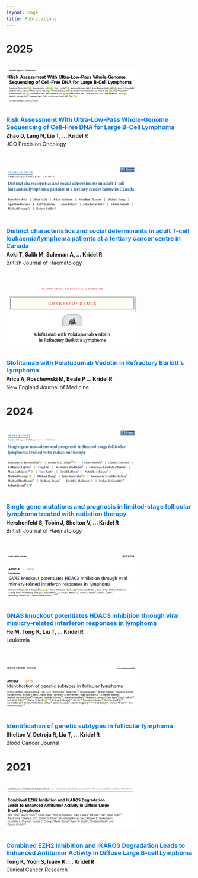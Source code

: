 ```yaml
---
layout: page
title: Publications
---
```


# 2025

<div style="display: flex; flex-wrap: wrap; align-items: flex-start; gap: 20px; margin-bottom: 40px;">

  <img src="/img/publications/zhao_JCO_PO.png" alt=""
       style="width: 100%; max-width: 350px; height: auto; flex-shrink: 0;" />

  <div style="flex: 1; min-width: 300px;">
    <h3 style="margin: 0;">
      <a href="https://ascopubs.org/doi/10.1200/PO-25-00200" style="color: #007bff; text-decoration: none;">Risk Assessment With Ultra-Low-Pass Whole-Genome Sequencing of Cell-Free DNA for Large B-Cell Lymphoma</a>
    </h3>
    <p style="margin: 5px 0;"><strong>Zhao D, Lang N, Liu T, ... Kridel R</strong></p>
    <p style="margin: 0;">JCO Precision Oncology</p>
  </div>

</div>

<div style="display: flex; flex-wrap: wrap; align-items: flex-start; gap: 20px; margin-bottom: 40px;">

  <img src="/img/publications/aoki_bjh.png" alt=""
       style="width: 100%; max-width: 350px; height: auto; flex-shrink: 0;" />

  <div style="flex: 1; min-width: 300px;">
    <h3 style="margin: 0;">
      <a href="https://onlinelibrary.wiley.com/doi/10.1111/bjh.20132" style="color: #007bff; text-decoration: none;">Distinct characteristics and social determinants in adult T-cell leukaemia/lymphoma patients at a tertiary cancer centre in Canada</a>
    </h3>
    <p style="margin: 5px 0;"><strong>Aoki T, Salib M, Suleman A, ... Kridel R</strong></p>
    <p style="margin: 0;">British Journal of Haematology</p>
  </div>

</div>


<div style="display: flex; flex-wrap: wrap; align-items: flex-start; gap: 20px; margin-bottom: 40px;">

  <img src="/img/publications/prica_nejm.png" alt=""
       style="width: 100%; max-width: 350px; height: auto; flex-shrink: 0;" />

  <div style="flex: 1; min-width: 300px;">
    <h3 style="margin: 0;">
      <a href="https://www.nejm.org/doi/abs/10.1056/NEJMc2501018" style="color: #007bff; text-decoration: none;">Glofitamab with Polatuzumab Vedotin in Refractory Burkitt’s Lymphoma</a>
    </h3>
    <p style="margin: 5px 0;"><strong>Prica A, Roschewski M, Beale P ... Kridel R</strong></p>
    <p style="margin: 0;">New England Journal of Medicine</p>
  </div>

</div>

# 2024

<div style="display: flex; flex-wrap: wrap; align-items: flex-start; gap: 20px; margin-bottom: 40px;">

  <img src="/img/publications/hershenfeld_BJH.png" alt=""
       style="width: 100%; max-width: 350px; height: auto; flex-shrink: 0;" />

  <div style="flex: 1; min-width: 300px;">
    <h3 style="margin: 0;">
      <a href="https://onlinelibrary.wiley.com/doi/10.1111/bjh.19698" style="color: #007bff; text-decoration: none;">Single gene mutations and prognosis in limited-stage follicular lymphoma treated with radiation therapy</a>
    </h3>
    <p style="margin: 5px 0;"><strong>Hershenfeld S, Tobin J, Shelton V, ... Kridel R</strong></p>
    <p style="margin: 0;">British Journal of Haematology</p>
  </div>

</div>

<div style="display: flex; flex-wrap: wrap; align-items: flex-start; gap: 20px; margin-bottom: 40px;">

  <img src="/img/publications/he_leukemia.png" alt=""
       style="width: 100%; max-width: 350px; height: auto; flex-shrink: 0;" />

  <div style="flex: 1; min-width: 300px;">
    <h3 style="margin: 0;">
      <a href="https://www.nature.com/articles/s41375-024-02325-4" style="color: #007bff; text-decoration: none;">GNAS knockout potentiates HDAC3 inhibition through viral mimicry-related interferon responses in lymphoma</a>
    </h3>
    <p style="margin: 5px 0;"><strong>He M, Tong K, Liu T, ... Kridel R</strong></p>
    <p style="margin: 0;">Leukemia</p>
  </div>

</div>

<div style="display: flex; flex-wrap: wrap; align-items: flex-start; gap: 20px; margin-bottom: 40px;">

  <img src="/img/publications/shelton_blood_cancer_journal.png" alt=""
       style="width: 100%; max-width: 350px; height: auto; flex-shrink: 0;" />

  <div style="flex: 1; min-width: 300px;">
    <h3 style="margin: 0;">
      <a href="https://www.nature.com/articles/s41408-024-01111-w" style="color: #007bff; text-decoration: none;">Identification of genetic subtypes in follicular lymphoma</a>
    </h3>
    <p style="margin: 5px 0;"><strong>Shelton V, Detroja R, Liu T, … Kridel R</strong></p>
    <p style="margin: 0;">Blood Cancer Journal</p>
  </div>

</div>

# 2021

<div style="display: flex; flex-wrap: wrap; align-items: flex-start; gap: 20px; margin-bottom: 40px;">

  <img src="/img/publications/tong_clinical_cancer_research.png" alt=""
       style="width: 100%; max-width: 350px; height: auto; flex-shrink: 0;" />

  <div style="flex: 1; min-width: 300px;">
    <h3 style="margin: 0;">
      <a href="https://aacrjournals.org/clincancerres/article-abstract/27/19/5401/671692/Combined-EZH2-Inhibition-and-IKAROS-Degradation" style="color: #007bff; text-decoration: none;">Combined EZH2 Inhibition and IKAROS Degradation Leads to Enhanced Antitumor Activity in Diffuse Large B-cell Lymphoma</a>
    </h3>
    <p style="margin: 5px 0;"><strong>Tong K, Yoon S, Isaev K, ... Kridel R</strong></p>
    <p style="margin: 0;">Clinical Cancer Research</p>
  </div>

</div>




